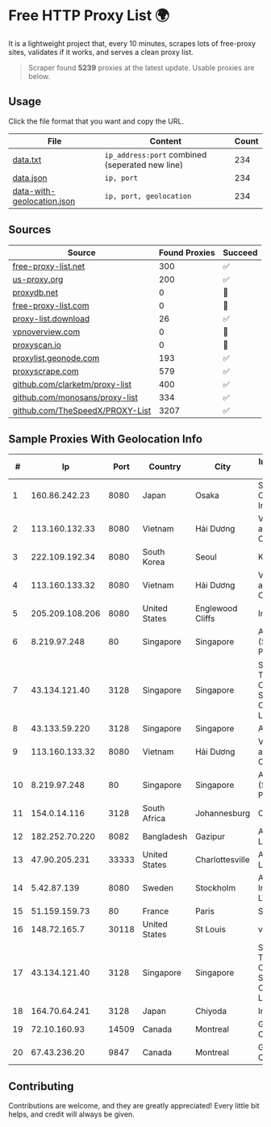 
# Free HTTP Proxy List 🌍

It is a lightweight project that, every 10 minutes, scrapes lots of free-proxy sites, validates if it works, and serves a clean proxy list.


> Scraper found **5239** proxies at the latest update. Usable proxies are below.

## Usage

Click the file format that you want and copy the URL.


|File|Content|Count|
|----|-------|-----|
|[data.txt](https://raw.githubusercontent.com/themiralay/Proxy-List-World/master/data.txt)|`ip_address:port` combined (seperated new line)|234|
|[data.json](https://raw.githubusercontent.com/themiralay/Proxy-List-World/master/data.json)|`ip, port`|234|
|[data-with-geolocation.json](https://raw.githubusercontent.com/themiralay/Proxy-List-World/master/data-with-geolocation.json)|`ip, port, geolocation`|234|

## Sources

|Source|Found Proxies|Succeed|
|------|-------------|-------|
|[free-proxy-list.net](https://free-proxy-list.net)|300|✅|
|[us-proxy.org](https://www.us-proxy.org)|200|✅|
|[proxydb.net](http://proxydb.net)|0|🚫|
|[free-proxy-list.com](https://free-proxy-list.com/?page=&port=&type%5B%5D=http&type%5B%5D=https&up_time=0&search=Search)|0|🚫|
|[proxy-list.download](https://www.proxy-list.download/HTTP)|26|✅|
|[vpnoverview.com](https://vpnoverview.com/privacy/anonymous-browsing/free-proxy-servers)|0|🚫|
|[proxyscan.io](https://www.proxyscan.io)|0|🚫|
|[proxylist.geonode.com](https://proxylist.geonode.com/api/proxy-list?limit=300&page=1&sort_by=lastChecked&sort_type=desc&protocols=http,https)|193|✅|
|[proxyscrape.com](https://api.proxyscrape.com/v2/?request=displayproxies&protocol=http&timeout=10000&country=all&ssl=all&anonymity=all)|579|✅|
|[github.com/clarketm/proxy-list](https://raw.githubusercontent.com/clarketm/proxy-list/master/proxy-list-raw.txt)|400|✅|
|[github.com/monosans/proxy-list](https://raw.githubusercontent.com/monosans/proxy-list/main/proxies/http.txt)|334|✅|
|[github.com/TheSpeedX/PROXY-List](https://raw.githubusercontent.com/TheSpeedX/PROXY-List/master/http.txt)|3207|✅|


## Sample Proxies With Geolocation Info

|#|Ip|Port|Country|City|Internet Service Provider|
|-|--|----|-------|----|-------------------------|
|1|160.86.242.23|8080|Japan|Osaka|Sony Network Communications Inc|
|2|113.160.132.33|8080|Vietnam|Hải Dương|VietNam Post and Telecom Corporation|
|3|222.109.192.34|8080|South Korea|Seoul|Korea Telecom|
|4|113.160.133.32|8080|Vietnam|Hải Dương|VietNam Post and Telecom Corporation|
|5|205.209.108.206|8080|United States|Englewood Cliffs|Interserver, Inc|
|6|8.219.97.248|80|Singapore|Singapore|Alibaba Cloud (Singapore) Private Limited|
|7|43.134.121.40|3128|Singapore|Singapore|Shenzhen Tencent Computer Systems Company Limited|
|8|43.133.59.220|3128|Singapore|Singapore|Aceville Pte.ltd|
|9|113.160.133.32|8080|Vietnam|Hải Dương|VietNam Post and Telecom Corporation|
|10|8.219.97.248|80|Singapore|Singapore|Alibaba Cloud (Singapore) Private Limited|
|11|154.0.14.116|3128|South Africa|Johannesburg|Cisp IP3|
|12|182.252.70.220|8082|Bangladesh|Gazipur|Agni Systems Limited|
|13|47.90.205.231|33333|United States|Charlottesville|Alibaba.com LLC|
|14|5.42.87.139|8080|Sweden|Stockholm|Aeza International LTD|
|15|51.159.159.73|80|France|Paris|SCALEWAY|
|16|148.72.165.7|30118|United States|St Louis|velia.net|
|17|43.134.121.40|3128|Singapore|Singapore|Shenzhen Tencent Computer Systems Company Limited|
|18|164.70.64.241|3128|Japan|Chiyoda|InfoSphere|
|19|72.10.160.93|14509|Canada|Montreal|GloboTech Communications|
|20|67.43.236.20|9847|Canada|Montreal|GloboTech Communications|



## Contributing

Contributions are welcome, and they are greatly appreciated! Every
little bit helps, and credit will always be given.

